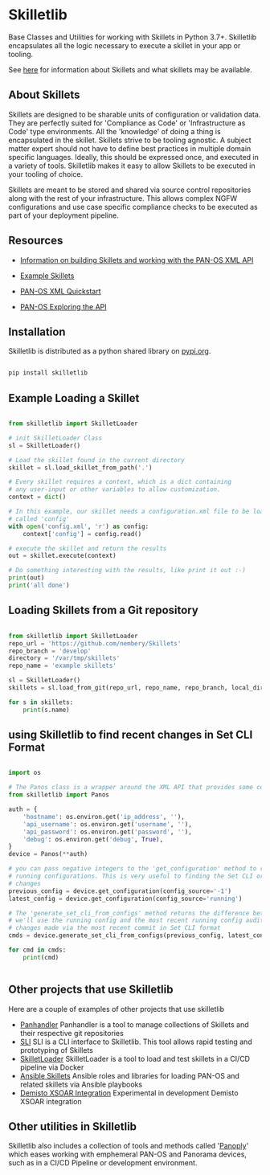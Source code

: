 # Skilletlib
Base Classes and Utilities for working with Skillets in Python 3.7+. Skilletlib encapsulates all the logic necessary to 
execute a skillet in your app or tooling. 

See [here](https://live.paloaltonetworks.com/t5/Skillet-District/ct-p/Skillets) for information about Skillets and
what skillets may be available. 


## About Skillets

Skillets are designed to be sharable units of configuration or validation data. They are perfectly suited for 
'Compliance as Code' or 'Infrastructure as Code' type environments. All the 'knowledge' of doing a thing is encapsulated
in the skillet. Skillets strive to be tooling agnostic. A subject matter expert should not have to define best 
practices in multiple domain specific languages. Ideally, this should be expressed once, and executed in a variety of
tools. Skilletlib makes it easy to allow Skillets to be executed in your tooling of choice. 

Skillets are meant to be stored and shared via source control repositories along with the rest of your infrastructure.
This allows complex NGFW configurations and use case specific compliance checks to be executed as part of your 
deployment pipeline.  

## Resources

* [Information on building Skillets and working with the PAN-OS XML API](https://SkilletBuilder.readthedocs.io)

* [Example Skillets](https://github.com/PaloAltoNetworks/skilletlib/tree/master/example_skillets)

* [PAN-OS XML Quickstart](https://strata.pan.dev/docs/apis/xmlapi_qs)

* [PAN-OS Exploring the API](https://docs.paloaltonetworks.com/pan-os/9-0/pan-os-panorama-api/get-started-with-the-pan-os-xml-api/explore-the-api.html)

## Installation

Skilletlib is distributed as a python shared library on [pypi.org](https://pypi.org/project/skilletlib/).

```bash

pip install skilletlib

```


## Example Loading a Skillet

```python

from skilletlib import SkilletLoader

# init SkilletLoader Class
sl = SkilletLoader()

# Load the skillet found in the current directory
skillet = sl.load_skillet_from_path('.')

# Every skillet requires a context, which is a dict containing
# any user-input or other variables to allow customization.
context = dict()

# In this example, our skillet needs a configuration.xml file to be loaded into a variable
# called 'config'
with open('config.xml', 'r') as config:
    context['config'] = config.read()

# execute the skillet and return the results
out = skillet.execute(context)

# Do something interesting with the results, like print it out :-)
print(out)
print('all done')

```


## Loading Skillets from a Git repository

```python

from skilletlib import SkilletLoader
repo_url = 'https://github.com/nembery/Skillets'
repo_branch = 'develop'
directory = '/var/tmp/skillets'
repo_name = 'example skillets'

sl = SkilletLoader()
skillets = sl.load_from_git(repo_url, repo_name, repo_branch, local_dir=directory)

for s in skillets:
    print(s.name)

```

## using Skilletlib to find recent changes in Set CLI Format

```python

import os

# The Panos class is a wrapper around the XML API that provides some convience methods
from skilletlib import Panos

auth = {
    'hostname': os.environ.get('ip_address', ''),
    'api_username': os.environ.get('username', ''),
    'api_password': os.environ.get('password', ''),
    'debug': os.environ.get('debug', True),
}
device = Panos(**auth)

# you can pass negative integers to the 'get_configuration' method to retrive the most to least recent
# running configurations. This is very useful to finding the Set CLI or XML equivelent of GUI configuration 
# changes
previous_config = device.get_configuration(config_source='-1')
latest_config = device.get_configuration(config_source='running')

# The 'generate_set_cli_from_configs' method returns the difference between two config files. In this case,
# we'll use the running config and the most recent running config audit backup. This will give us all the 
# changes made via the most recent commit in Set CLI format
cmds = device.generate_set_cli_from_configs(previous_config, latest_config)

for cmd in cmds:
    print(cmd)



```

## Other projects that use Skilletlib

Here are a couple of examples of other projects that use skilletlib

* [Panhandler](https://github.com/PaloAltoNetworks/panhandler/)
    Panhandler is a tool to manage collections of Skillets and their respective git repositories
* [SLI](https://gitlab.com/panw-gse/as/sli)
    SLI is a CLI interface to Skilletlib. This tool allows rapid testing and prototyping of Skillets
* [SkilletLoader](https://github.com/nembery/skilletLoader/)
    SkilletLoader is a tool to load and test skillets in a CI/CD pipeline via Docker
* [Ansible Skillets](https://github.com/PaloAltoNetworks/panw-gse.skillets)
    Ansible roles and libraries for loading PAN-OS and related skillets via Ansible playbooks
* [Demisto XSOAR Integration](https://github.com/nembery/content/tree/skilletlib/Packs/skilletlib)
    Experimental in development Demisto XSOAR integration
  
    
    
## Other utilities in Skilletlib

Skilletlib also includes a collection of tools and methods called 
'[Panoply](https://www.merriam-webster.com/dictionary/panoply)' which eases working with emphemeral PAN-OS and 
Panorama devices, such as in a CI/CD Pipeline or development environment. 